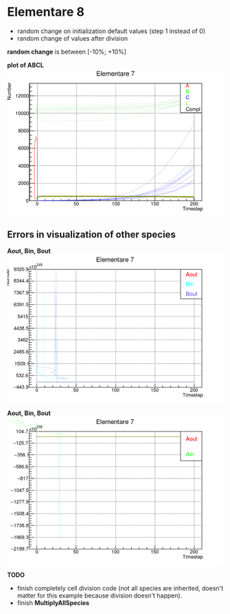 # Elementare 8



* random change on initialization default values (step 1 instead of 0)
* random change of values after division

__random change__ is between [-10%; +10%]

__plot of ABCL__
![ABCL](ABCL.png)

## Errors in visualization of other species

__Aout, Bin, Bout__
![Error_1](error1.png)

__Aout, Bin, Bout__
![Error_2](error2.png)

__TODO__  
* finish completely cell division code (not all species are inherited, doesn't matter for this example because division doesn't happen).
* finish __MultiplyAllSpecies__